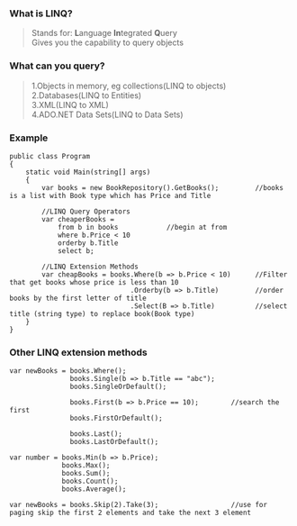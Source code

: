 ### What is LINQ?
>Stands for: **L**anguage **In**tegrated **Q**uery  
>Gives you the capability to query objects  

### What can you query?
>1.Objects in memory, eg collections(LINQ to objects)  
>2.Databases(LINQ to Entities)  
>3.XML(LINQ to XML)  
>4.ADO.NET Data Sets(LINQ to Data Sets)  

### Example
```
public class Program
{
    static void Main(string[] args)
    {
        var books = new BookRepository().GetBooks();         //books is a list with Book type which has Price and Title
        
        //LINQ Query Operators
        var cheaperBooks =
            from b in books            //begin at from
            where b.Price < 10
            orderby b.Title
            select b;
            
        //LINQ Extension Methods
        var cheapBooks = books.Where(b => b.Price < 10)      //Filter that get books whose price is less than 10
                              .Orderby(b => b.Title)         //order books by the first letter of title
                              .Select(B => b.Title)          //select title (string type) to replace book(Book type)
    }
}
```

### Other LINQ extension methods
```
var newBooks = books.Where();
               books.Single(b => b.Title == "abc");   
               books.SingleOrDefault();

               books.First(b => b.Price == 10);        //search the first 
               books.FirstOrDefault();

               books.Last();
               books.LastOrDefault();

var number = books.Min(b => b.Price);
             books.Max();
             books.Sum();
             books.Count();
             books.Average();

var newBooks = books.Skip(2).Take(3);                  //use for paging skip the first 2 elements and take the next 3 element

```
